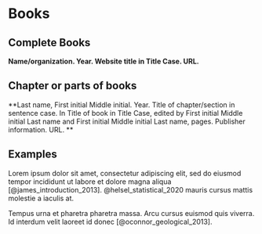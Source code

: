 # Books

## Complete Books
**Name/organization. Year. Website title in Title Case. URL.**

## Chapter or parts of books
**Last name, First initial Middle initial. Year. Title of chapter/section in sentence case. In Title of book in Title Case, edited by First initial Middle initial Last name and First initial Middle initial Last name, pages. Publisher information. URL. **


## Examples

Lorem ipsum dolor sit amet, consectetur adipiscing elit, sed do eiusmod tempor incididunt ut labore et dolore magna aliqua [@james_introduction_2013]. @helsel_statistical_2020 mauris cursus mattis molestie a iaculis at.

Tempus urna et pharetra pharetra massa. Arcu cursus euismod quis viverra. Id interdum velit laoreet id donec [@oconnor_geological_2013].



